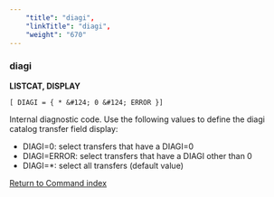 ```yaml
---
    "title": "diagi",
    "linkTitle": "diagi",
    "weight": "670"
---
```

<span id="diagi"></span>

### diagi

****LISTCAT, DISPLAY****

`[ DIAGI = { * &#124; 0 &#124; ERROR }] `

Internal diagnostic code. Use the following values to define the diagi catalog transfer field display:

- DIAGI=0: select transfers that have a DIAGI=0
- DIAGI=ERROR: select transfers that have a DIAGI other than 0
- DIAGI=\*: select all transfers (default value)

[Return to Command index](../../)
